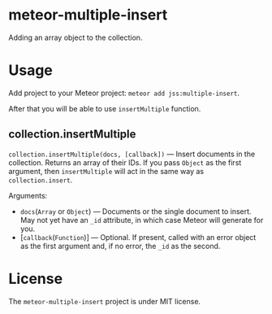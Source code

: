 # meteor-multiple-insert
Adding an array object to the collection.

# Usage
Add project to your Meteor project: `meteor add jss:multiple-insert`.

After that you will be able to use `insertMultiple` function.

## collection.insertMultiple

`collection.insertMultiple(docs, [callback])` — Insert documents in the collection. Returns an array of their IDs. If you pass `Object` as the first argument, then `insertMultiple` will act in the same way as `collection.insert`.

Arguments:
- `docs`(`Array` or `Object`) — Documents or the single document to insert. May not yet have an `_id` attribute, in which case Meteor will generate for you.
- [`callback`(`Function`)] — Optional. If present, called with an error object as the first argument and, if no error, the `_id` as the second.

# License
The `meteor-multiple-insert` project is under MIT license.
